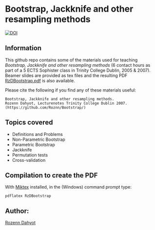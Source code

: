 # Bootstrap, Jackknife and other resampling methods 
[![DOI](https://zenodo.org/badge/321443179.svg)](https://zenodo.org/doi/10.5281/zenodo.10636834)

## Information

This github repo contains some of the materials used for teaching *Bootstrap, Jackknife and other resampling methods* 
(6 contact hours as part of a 5 ECTS Sophister class in Trinity College Dublin, 2005 & 2007).
Beamer slides are provided as tex files  and the resulting  PDF  [RzDBootstrap.pdf](RzDBootstrap.pdf) is also  available.

Please cite the following if you find any of these materials useful:


```
Bootstrap, Jackknife and other resampling methods.
Rozenn Dahyot, Lecturenotes Trinity College Dublin 2007. 
(https://github.com/Roznn/Bootstrap/)
```

## Topics covered

+ Definitions and Problems
+  Non-Parametric Bootstrap
+  Parametric Bootstrap
+ Jackknife
+ Permutation tests
+ Cross-validation

## Compilation to create the PDF

With [Miktex](https://miktex.org/) installed, in the (Windows) command prompt type:

```
pdflatex RzDBootstrap
```

## Author: 
[Rozenn Dahyot](https://roznn.github.io/)
